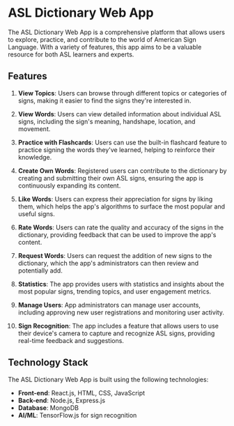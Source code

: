 # ASL Dictionary Web App

The ASL Dictionary Web App is a comprehensive platform that allows users to explore, practice, and contribute to the world of American Sign Language. With a variety of features, this app aims to be a valuable resource for both ASL learners and experts.

## Features

1. **View Topics**: Users can browse through different topics or categories of signs, making it easier to find the signs they're interested in.

2. **View Words**: Users can view detailed information about individual ASL signs, including the sign's meaning, handshape, location, and movement.

3. **Practice with Flashcards**: Users can use the built-in flashcard feature to practice signing the words they've learned, helping to reinforce their knowledge.

4. **Create Own Words**: Registered users can contribute to the dictionary by creating and submitting their own ASL signs, ensuring the app is continuously expanding its content.

5. **Like Words**: Users can express their appreciation for signs by liking them, which helps the app's algorithms to surface the most popular and useful signs.

6. **Rate Words**: Users can rate the quality and accuracy of the signs in the dictionary, providing feedback that can be used to improve the app's content.

7. **Request Words**: Users can request the addition of new signs to the dictionary, which the app's administrators can then review and potentially add.

8. **Statistics**: The app provides users with statistics and insights about the most popular signs, trending topics, and user engagement metrics.

9. **Manage Users**: App administrators can manage user accounts, including approving new user registrations and monitoring user activity.

10. **Sign Recognition**: The app includes a feature that allows users to use their device's camera to capture and recognize ASL signs, providing real-time feedback and suggestions.

## Technology Stack

The ASL Dictionary Web App is built using the following technologies:

- **Front-end**: React.js, HTML, CSS, JavaScript
- **Back-end**: Node.js, Express.js
- **Database**: MongoDB
- **AI/ML**: TensorFlow.js for sign recognition
